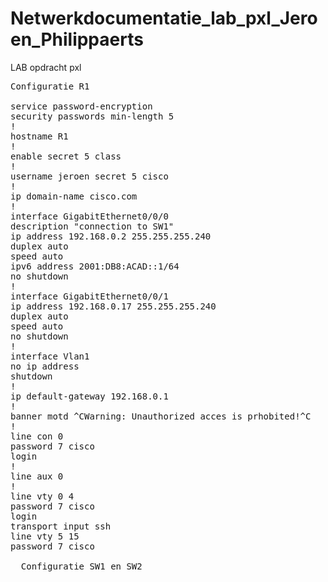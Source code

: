 # Netwerkdocumentatie_lab_pxl_Jeroen_Philippaerts
LAB opdracht pxl



<pre>
Configuratie R1
  
service password-encryption
security passwords min-length 5
!
hostname R1
!
enable secret 5 class
!
username jeroen secret 5 cisco
!
ip domain-name cisco.com
!
interface GigabitEthernet0/0/0
description "connection to SW1"
ip address 192.168.0.2 255.255.255.240
duplex auto
speed auto
ipv6 address 2001:DB8:ACAD::1/64
no shutdown
!
interface GigabitEthernet0/0/1
ip address 192.168.0.17 255.255.255.240
duplex auto
speed auto
no shutdown
!
interface Vlan1
no ip address
shutdown
!
ip default-gateway 192.168.0.1
!
banner motd ^CWarning: Unauthorized acces is prhobited!^C
!
line con 0
password 7 cisco
login
!
line aux 0
!
line vty 0 4
password 7 cisco
login
transport input ssh
line vty 5 15
password 7 cisco

  Configuratie SW1 en SW2
</pre>

